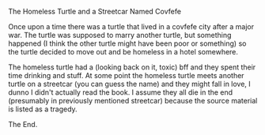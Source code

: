 The Homeless Turtle and a Streetcar Named Covfefe

Once upon a time there was a turtle that lived in a covfefe city after a major war. The turtle was supposed to marry another turtle, but something happened (I think the other turtle might have been poor or something) so the turtle decided to move out and be homeless in a hotel somewhere.

The homeless turtle had a (looking back on it, toxic) bff and they spent their time drinking and stuff. At some point the homeless turtle meets another turtle on a streetcar (you can guess the name) and they might fall in love, I dunno I didn't actually read the book. I assume they all die in the end (presumably in previously mentioned streetcar) because the source material is listed as a tragedy.

The End.
